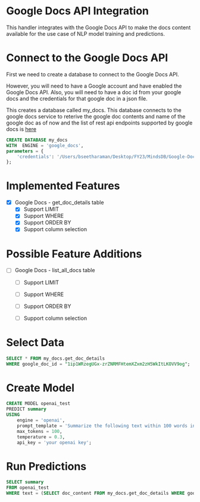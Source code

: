 # Google Docs API Integration
This handler integrates with the Google Docs API to make the docs content available for the use case of NLP model training and predictions.

# Connect to the Google Docs API 
First we need to create a database to connect to the Google Docs API.

However, you will need to have a Google account and have enabled the Google Docs API. Also, you will need to have a doc id from your google docs and the credentials for that google doc in a json file.

This creates a database called my_docs. This database connects to the google docs service to reterive the google doc contents and name of the google doc as of now and the list of rest api endpoints supported by google docs is [here](https://developers.google.com/docs/api/reference/rest)

~~~sql
CREATE DATABASE my_docs
WITH  ENGINE = 'google_docs',
parameters = {
    'credentials': '/Users/bseetharaman/Desktop/FY23/MindsDB/Google-Docs/mindsdb/mindsdb/integrations/handlers/google_docs_handler/credentials.json'
};  
~~~

# Implemented Features
- [x] Google Docs - get_doc_details table
  - [x] Support LIMIT
  - [x] Support WHERE
  - [x] Support ORDER BY
  - [x] Support column selection

# Possible Feature Additions
- [ ] Google Docs - list_all_docs table
  - [ ]  Support LIMIT
  - [ ]  Support WHERE
  - [ ]  Support ORDER BY
  - [ ]  Support column selection


# Select Data
~~~~sql
SELECT * FROM my_docs.get_doc_details
WHERE google_doc_id = "1ip1WRzegUGx-zrZNRMFHtemXZxm2zH5WkItLKOVV9og";
~~~~

# Create Model
~~~~sql
CREATE MODEL openai_test
PREDICT summary
USING
    engine = 'openai',
    prompt_template = 'Summarize the following text within 100 words in full sentences - {{text}}',
    max_tokens = 100,
    temperature = 0.3,
    api_key = 'your openai key';
~~~~

# Run Predictions
~~~~sql
SELECT summary
FROM openai_test
WHERE text = (SELECT doc_content FROM my_docs.get_doc_details WHERE google_doc_id = "1ip1WRzegUGx-zrZNRMFHtemXZxm2zH5WkItLKOVV9og");
~~~~
